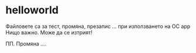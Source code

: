 # helloworld
Файловете са за тест, промяна, презапис ... при използването на OC app
Нищо важно. Може да се изтрият!

ПП. Промяна ....
